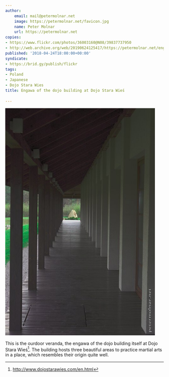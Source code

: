 ```yaml
---
author:
    email: mail@petermolnar.net
    image: https://petermolnar.net/favicon.jpg
    name: Peter Molnar
    url: https://petermolnar.net
copies:
- https://www.flickr.com/photos/36003160@N08/39837737950
- http://web.archive.org/web/20190624125417/https://petermolnar.net/engawa-of-the-dojo-building-in-dojo-stara-wies/
published: '2018-04-24T18:00:00+00:00'
syndicate:
- https://brid.gy/publish/flickr
tags:
- Poland
- Japanese
- Dojo Stara Wies
title: Engawa of the dojo building at Dojo Stara Wieś

---
```


![](engawa-of-the-dojo-building-in-dojo-stara-wies.jpg)

This is the ourdoor veranda, the engawa of the dojo building itself at
Dojo Stara Wieś[^1]. The building hosts three beautiful areas to
practice martial arts in a place, which resembles their origin quite
well.

[^1]: <http://www.dojostarawies.com/en.html>